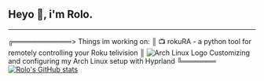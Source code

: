 ## Heyo 👋, i'm Rolo.
---
╔════════════> Things im working on:
║ 📺 rokuRA - a python tool for remotely controlling your Roku telivision
║ ![Arch Linux Logo](https://upload.wikimedia.org/wikipedia/commons/a/a5/Archlinux-icon-crystal-64.svg) Customizing and configuring my Arch Linux setup with Hyprland
╚═══════
[![Rolo's GitHub stats](https://github-readme-stats.vercel.app/api?username=Its-Rolo)](https://github.com/anuraghazra/github-readme-stats)
